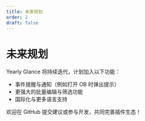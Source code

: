```yaml
---
title: 未来规划
order: 2
draft: false
---
```


# 未来规划

Yearly Glance 将持续迭代，计划加入以下功能：

- 事件提醒与通知（例如打开 OB 时弹出提示）
- 更强大的批量编辑与筛选功能
- 国际化与更多语言支持

欢迎在 GitHub 提交建议或参与开发，共同完善插件生态！
